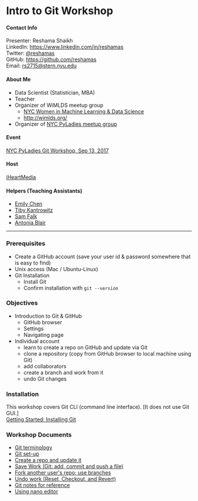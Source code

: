 # Intro to Git Workshop

#### Contact Info
Presenter:  Reshama Shaikh  
LinkedIn:  https://www.linkedin.com/in/reshamas   
Twitter:  [@reshamas](https://twitter.com/reshamas)  
GitHub:  https://github.com/reshamas  
Email:   rs2715@stern.nyu.edu  

#### About Me
* Data Scientist (Statistician, MBA)
* Teacher
* Organizer of WiMLDS meetup group
     - [NYC Women in Machine Learning & Data Science](http://www.meetup.com/NYC-Women-in-Machine-Learning-Data-Science/)
     - http://wimlds.org/
* Organizer of [NYC PyLadies meetup group](https://www.meetup.com/NYC-PyLadies/)

#### Event
[NYC PyLadies Git Workshop, Sep 13, 2017](https://www.meetup.com/NYC-PyLadies/events/242532809/)

#### Host
[iHeartMedia](https://www.iheartmedia.com/)

#### Helpers (Teaching Assistants)
* [Emily Chen](https://www.linkedin.com/in/emchennyc/)
* [Tiby Kantrowitz](https://www.linkedin.com/in/tiby-kantrowitz-b705221/)
* [Sam Falk](https://www.linkedin.com/in/samjfalk/)
* [Antonia Blair](https://www.linkedin.com/in/antonia-blair-31767a32/)

---

### Prerequisites
* Create a GitHub account (save your user id & password somewhere that is easy to find)
* Unix access (Mac / Ubuntu-Linux)
* Git Installation
  - Install Git
  - Confirm installation with `git --version`

### Objectives
* Introduction to Git & GitHub
     - GitHub browser
     - Settings
     - Navigating page
* Individual account  
     - learn to create a repo on GitHub and update via Git
     - clone a repository (copy from GitHub browser to local machine using Git)
     - add collaborators 
     - create a branch and work from it
     - undo Git changes

### Installation
This workshop covers Git CLI (command line interface).  [It does not use Git GUI.]  
[Getting Started:  Installing Git](https://git-scm.com/book/en/v2/Getting-Started-Installing-Git)
 
     
### Workshop Documents
- [Git terminology](git_0_intro.md)
- [Git set-up](git_1_setup.md)
- [Create a repo and update it](git_2_create_repo_update.md)
- [Save Work (Git: add, commit and push a file)](git_3_save_changes.md)
- [Fork another user's repo; use branches](git_4_fork_branch.md)
- [Undo work (Reset, Checkout, and Revert)](git_5_undo_work.md)
- [Git notes for reference](git_6_reference_notes.md)
- [Using nano editor](resource_nano_editor.md)
